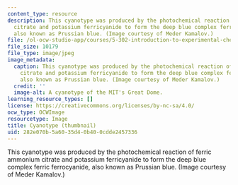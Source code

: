 ```yaml
---
content_type: resource
description: This cyanotype was produced by the photochemical reaction of ferric ammonium
  citrate and potassium ferricyanide to form the deep blue complex ferric ferrocyanide,
  also known as Prussian blue. (Image courtesy of Meder Kamalov.)
file: /ol-ocw-studio-app/courses/5-302-introduction-to-experimental-chemistry-january-iap-2005/282e070b5a6035d40b400cdde2457336_5-302iap05-th.jpg
file_size: 10179
file_type: image/jpeg
image_metadata:
  caption: This cyanotype was produced by the photochemical reaction of ferric ammonium
    citrate and potassium ferricyanide to form the deep blue complex ferric ferrocyanide,
    also known as Prussian blue. (Image courtesy of Meder Kamalov.)
  credit: ''
  image-alt: A cyanotype of the MIT's Great Dome.
learning_resource_types: []
license: https://creativecommons.org/licenses/by-nc-sa/4.0/
ocw_type: OCWImage
resourcetype: Image
title: Cyanotype (thumbnail)
uid: 282e070b-5a60-35d4-0b40-0cdde2457336
---
```

This cyanotype was produced by the photochemical reaction of ferric ammonium citrate and potassium ferricyanide to form the deep blue complex ferric ferrocyanide, also known as Prussian blue. (Image courtesy of Meder Kamalov.)